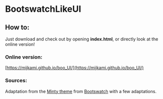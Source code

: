 # BootswatchLikeUI

## How to:

Just download and check out by opening **index.html**, or directly look at the online version!

### Online version: 

[https://mijkami.github.io/boo_UI/](https://mijkami.github.io/boo_UI/)

### Sources:

Adaptation from the [Minty theme](https://bootswatch.com/minty/) from [Bootswatch](https://bootswatch.com) with a few adaptations.
